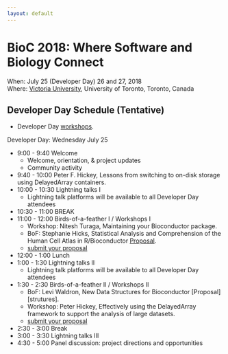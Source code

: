 ```yaml
---
layout: default
---
```

# BioC 2018: Where Software and Biology Connect

When: July 25 (Developer Day) 26 and 27, 2018 <br />
Where: [Victoria University][uvic], University of Toronto, Toronto, Canada

[uvic]: http://www.vicu.utoronto.ca/

## Developer Day Schedule (Tentative)

- Developer Day [workshops](workshops#developer-day).

Developer Day: Wednesday July 25

* 9:00 - 9:40 Welcome
    - Welcome, orientation, & project updates
	- Community activity
* 9:40 - 10:00 Peter F. Hickey, Lessons from switching to on-disk storage using DelayedArray containers.
* 10:00 - 10:30 Lightning talks I
	- Lightning talk platforms will be available to all Developer Day
      attendees
* 10:30 - 11:00 BREAK
* 11:00 - 12:00 Birds-of-a-feather I / Workshops I
	- Workshop: Nitesh Turaga, Maintaining your Bioconductor package.
    - BoF: Stephanie Hicks, Statistical Analysis and Comprehension of
      the Human Cell Atlas in R/Bioconductor [Proposal][hca].
	- [submit your proposal](call-for-abstracts)
* 12:00 - 1:00 Lunch
* 1:00 - 1:30 Lightning talks II
	- Lightning talk platforms will be available to all Developer Day
      attendees
* 1:30 - 2:30 Birds-of-a-feather II / Workshops II
    - BoF: Levi Waldron, New Data Structures for Bioconductor
      [Proposal][strutures].
	- Workshop: Peter Hickey, Effectively using the DelayedArray
      framework to support the analysis of large datasets.
	- [submit your proposal](call-for-abstracts)
* 2:30 - 3:00 Break
* 3:00 - 3:30 Lightning talks III
* 4:30 - 5:00 Panel discussion: project directions and opportunities

[hca]: https://github.com/Bioconductor/BioC2018/issues/5
[structures]: https://github.com/Bioconductor/BioC2018/issues/8
